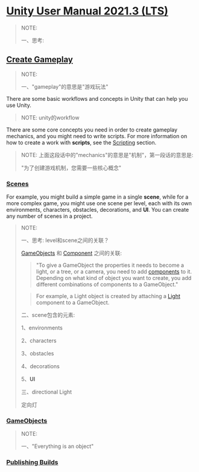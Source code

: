 # [Unity User Manual 2021.3 (LTS)](https://docs.unity3d.com/Manual/UnityManual.html)

> NOTE: 
>
> 一、思考:
>
> 

## [Create Gameplay](https://docs.unity3d.com/Manual/CreatingGameplay.html)

> NOTE: 
>
> 一、"gameplay"的意思是"游戏玩法"
>
> 

There are some basic workflows and concepts in Unity that can help you use Unity.

> NOTE: unity的workflow

There are some core concepts you need in order to create gameplay mechanics, and you might need to write scripts. For more information on how to create a work with **scripts**, see the [Scripting](https://docs.unity3d.com/Manual/ScriptingSection.html) section.

> NOTE: 上面这段话中的"mechanics"的意思是"机制"，第一段话的意思是:
>
> "为了创建游戏机制，您需要一些核心概念"



### [Scenes](https://docs.unity3d.com/Manual/CreatingScenes.html)

For example, you might build a simple game in a single **scene**, while for a more complex game, you might use one scene per level, each with its own environments, characters, obstacles, decorations, and **UI**. You can create any number of scenes in a project.

> NOTE: 
>
> 一、思考: level和scene之间的关联？
>
> [GameObjects](https://docs.unity3d.com/Manual/GameObjects.html) 和  [Component](https://docs.unity3d.com/Manual/Components.html) 之间的关联: 
>
> > "To give a GameObject the properties it needs to become a light, or a tree, or a camera, you need to add [components](https://docs.unity3d.com/Manual/Components.html) to it. Depending on what kind of object you want to create, you add different combinations of components to a GameObject."
>
> > For example, a Light object is created by attaching a [Light](https://docs.unity3d.com/Manual/class-Light.html) component to a GameObject.
>
> 
>
> 二、scene包含的元素:
>
> 1、environments
>
> 2、characters
>
> 3、obstacles
>
> 4、decorations
>
> 5、**UI**
>
> 三、directional Light
>
> 定向灯



### [GameObjects](https://docs.unity3d.com/Manual/GameObjects.html)

> NOTE: 
>
> 一、"Everything is an object"





### [Publishing Builds](https://docs.unity3d.com/Manual/PublishingBuilds.html)

